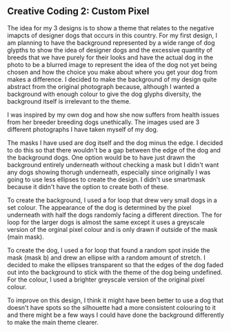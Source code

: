 ## Creative Coding 2: Custom Pixel

The idea for my 3 designs is to show a theme that relates to the negative imapcts of designer dogs that occurs in this country. For my first design, I am planning to have the background represented by a wide range of dog glypths to show the idea of designer dogs and the excessive quantity of breeds that we have purely for their looks and have the actual dog in the photo to be a blurred image to represent the idea of the dog not yet being chosen and how the choice you make about where you get your dog from makes a difference. I decided to make the background of my design quite abstract from the original photograph because, although I wanted a background with enough colour to give the dog glyphs diversity, the background itself is irrelevant to the theme. 

I was inspired by my own dog and how she now suffers from health issues from her breeder breeding dogs unethically. The images used are 3 different photographs I have taken myself of my dog.

The masks I have used are dog itself and the dog minus the edge. I decided to do this so that there wouldn't be a gap between the edge of the dog and the background dogs. One option would be to have just drawn the background entirely underneath without checking a mask but I didn't want any dogs showing thorugh underneath, especially since originally I was going to use less ellipses to create the design. I didn't use smartmask because it didn't have the option to create both of these.

To create the background, I used a for loop that drew very small dogs in a set colour. The appearance of the dog is determined by the pixel underneath with half the dogs randomly facing a different direction. The for loop for the larger dogs is almost the same except it uses a greyscale version of the orginal pixel colour and is only drawn if outside of the mask (main mask). 

To create the dog, I used a for loop that found a random spot inside the mask (mask b) and drew an ellipse with a random amount of stretch. I decided to make the ellipses transparent so that the edges of the dog faded out into the background to stick with the theme of the dog being undefined. For the colour, I used a brighter greyscale version of the original pixel colour.

To improve on this design, I think it might have been better to use a dog that doesn't have spots so the silhouette had a more consistent colouring to it and there might be a few ways I could have done the background differently to make the main theme clearer.